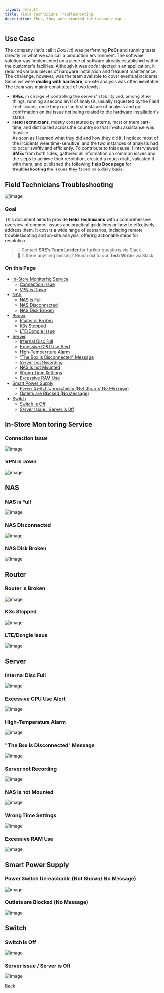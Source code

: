 ```yaml
---
layout: default
title: Field Technicians Troubleshooting
description: Thus, they were granted the treasure map...
---
```


## Use Case

The company (let's call it _DoxHut_) was performing **PoCs** and running tests directly on what we can call a production environment. The software solution was implemented on a piece of software already established within the customer's facilities. Although it was _code_ injected in an application, it required various pieces of hardware installation and frequent maintenance. <br>
The challenge, however, was the team available to cover eventual incidents. Since we were **dealing with hardware**, on-site analysis was often inevitable. The team was mainly constituted of two levels: <br>
- **SREs**, in charge of controlling the servers' stability and, among other things, running a second level of analysis, usually requested by the Field Technicians, once they run the first instance of analysis and got confirmation on the issue not being related to the hardware installation's status. <br>
- **Field Technicians**, mostly constituted by interns, most of them part-time, and distributed across the country so that in-situ assistance was feasible. <br>
As soon as I learned what they did and how they did it, I noticed most of the incidents were time-sensitive, and the two instances of analysis had to occur swiftly and efficiently. To contribute to this cause, I interviewed **SMEs** from both sides, gathered all information on common issues and the steps to achieve their resolution, created a rough draft, validated it with them, and published the following **Help Docs page** for **troubleshooting** the issues they faced on a daily basis.


## Field Technicians Troubleshooting

![image](images-projectdesk-intro.png)

### Goal

This document aims to provide **Field Technicians** with a comprehensive overview of common issues and practical guidelines on how to effectively address them. It covers a wide range of scenarios, including remote troubleshooting and on-site analysis, offering actionable steps for resolution.

> 💡 Contact **SRE's Team Leader** for further questions via Slack.<br>
> 📡 Is there anything missing? Reach out to our **Tech Writer** via Slack.

### On this Page

- [In-Store Monitoring Service](#in-store-monitoring-service)
  - [Connection Issue](#connection-issue)
  - [VPN is Down](#vpn-is-down)
- [NAS](#nas)
  - [NAS is Full](#nas-is-full)
  - [NAS Disconnected](#nas-disconnected)
  - [NAS Disk Broken](#nas-disk-broken)
- [Router](#router)
  - [Router is Broken](#router-is-broken)
  - [K3s Stopped](#k3s-stopped)
  - [LTE/Dongle Issue](#ltedongle-issue)
- [Server](#server)
  - [Internal Disc Full](#internal-disc-full)
  - [Excessive CPU Use Alert](#excessive-cpu-use-alert)
  - [High-Temperature Alarm](#high-temperature-alarm)
  - ["The Box is Disconnected" Message](#the-box-is-disconnected-message)
  - [Server not Recording](#server-not-recording)
  - [NAS is not Mounted](#nas-is-not-mounted)
  - [Wrong Time Settings](#wrong-time-settings)
  - [Excessive RAM Use](#excessive-ram-use)
- [Smart Power Supply](#smart-power-supply)
  - [Power Switch Unreachable (Not Shown/ No Message)](#power-switch-unreachable-not-shown-no-message)
  - [Outlets are Blocked (No Message)](#outlets-are-blocked-no-message)
- [Switch](#switch)
  - [Switch is Off](#switch-is-off)
  - [Server Issue / Server is Off](#server-issue--server-is-off)


## In-Store Monitoring Service
### Connection Issue

![image](images-fieldtechnicians-in-store1.png)

### VPN is Down

![image](images-fieldtechnicians-in-store2.png)

## NAS
### NAS is Full

![image](images-fieldtechnicians-nas1.png)

### NAS Disconnected

![image](images-fieldtechnicians-nas2.png)

### NAS Disk Broken

![image](images-fieldtechnicians-nas3.png)

## Router
### Router is Broken

![image](images-fieldtechnicians-router1.png)

### K3s Stopped 

![image](images-fieldtechnicians-router2.png)

### LTE/Dongle Issue

![image](images-fieldtechnicians-router3.png)

## Server
### Internal Disc Full

![image](images-fieldtechnicians-server1.png)

### Excessive CPU Use Alert

![image](images-fieldtechnicians-server2.png)

### High-Temperature Alarm

![image](images-fieldtechnicians-server3.png)

### "The Box is Disconnected" Message

![image](images-fieldtechnicians-server4.png)

### Server not Recording

![image](images-fieldtechnicians-server5.png)

### NAS is not Mounted

![image](images-fieldtechnicians-server6.png)

### Wrong Time Settings

![image](images-fieldtechnicians-server7.png)

### Excessive RAM Use

![image](images-fieldtechnicians-server8.png)

## Smart Power Supply
### Power Switch Unreachable (Not Shown/ No Message)

![image](images-fieldtechnicians-powersupply1.png)

### Outlets are Blocked (No Message)

![image](images-fieldtechnicians-powersupply2.png)

## Switch
### Switch is Off

![image](images-fieldtechnicians-switch1.png)

### Server Issue / Server is Off

![image](images-fieldtechnicians-switch2.png)


[Back](./)
